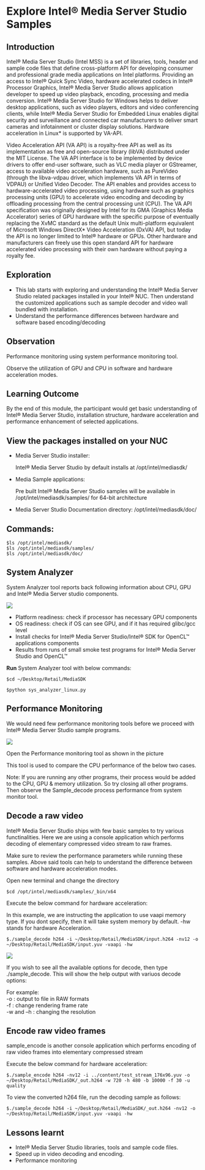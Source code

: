 # Explore Intel® Media Server Studio Samples



## Introduction

Intel® Media Server Studio (Intel MSS) is a set of libraries, tools, header and sample code files that define cross-platform API for developing consumer and professional grade media applications on Intel platforms. Providing an access to Intel® Quick Sync Video, hardware accelerated codecs in Intel® Processor Graphics, Intel® Media Server Studio allows application developer to speed up video playback, encoding, processing and media conversion. Intel® Media Server Studio for Windows helps to deliver desktop applications, such as video players, editors and video conferencing clients, while Intel® Media Server Studio for Embedded Linux enables digital security and surveillance and connected car manufacturers to deliver smart cameras and infotainment or cluster display solutions. Hardware acceleration in Linux* is supported by VA-API.

Video Acceleration API (VA API) is a royalty-free API as well as its implementation as free and open-source library (libVA) distributed under the MIT License. The VA API interface is to be implemented by device drivers to offer end-user software, such as VLC media player or GStreamer, access to available video acceleration hardware, such as PureVideo (through the libva-vdpau driver, which implements VA API in terms of VDPAU) or Unified Video Decoder. The API enables and provides access to hardware-accelerated video processing, using hardware such as graphics processing units (GPU) to accelerate video encoding and decoding by offloading processing from the central processing unit (CPU). The VA API specification was originally designed by Intel for its GMA (Graphics Media Accelerator) series of GPU hardware with the specific purpose of eventually replacing the XvMC standard as the default Unix multi-platform equivalent of Microsoft Windows DirectX* Video Acceleration (DxVA) API, but today the API is no longer limited to Intel® hardware or GPUs. Other hardware and manufacturers can freely use this open standard API for hardware accelerated video processing with their own hardware without paying a royalty fee.

## Exploration

*   This lab starts with exploring and understanding the Intel® Media Server Studio related packages installed in your Intel® NUC. Then understand the customized applications such as sample decoder and video wall bundled with installation.
*   Understand the performance differences between hardware and software based encoding/decoding

## Observation

Performance monitoring using system performance monitoring tool.

Observe the utilization of GPU and CPU in software and hardware acceleration modes.

## Learning Outcome

By the end of this module, the participant would get basic understanding of Intel® Media Server Studio, installation structure, hardware acceleration and performance enhancement of selected applications.

## View the packages installed on your NUC

*   Media Server Studio installer:

    Intel® Media Server Studio by default installs at /opt/intel/mediasdk/

*   Media Sample applications:

    Pre built Intel® Media Server Studio samples will be available in /opt/intel/mediasdk/samples/ for 64-bit architecture

*   Media Server Studio Documentation directory: /opt/intel/mediasdk/doc/

## Commands:
```
$ls /opt/intel/mediasdk/  
$ls /opt/intel/mediasdk/samples/  
$ls /opt/intel/mediasdk/doc/
```
## System Analyzer

System Analyzer tool reports back following information about CPU, GPU and Intel® Media Server studio components.

![](images/SystemAnalyzer.png)

*   Platform readiness: check if processor has necessary GPU components
*   OS readiness: check if OS can see GPU, and if it has required glibc/gcc level
*   Install checks for Intel® Media Server Studio/Intel® SDK for OpenCL™ applications components
*   Results from runs of small smoke test programs for Intel® Media Server Studio and OpenCL™

**Run** System Analyzer tool with below commands:
```
$cd ~/Desktop/Retail/MediaSDK

$python sys_analyzer_linux.py
```
## Performance Monitoring

We would need few performance monitoring tools before we proceed with Intel® Media Server Studio sample programs.

![](images/system_monitor.png)

Open the Performance monitoring tool as shown in the picture

This tool is used to compare the CPU performance of the below two cases.

Note: If you are running any other programs, their process would be added to the CPU, GPU & memory utilization. So try closing all other programs. Then observe the Sample\_decode process performance from system monitor tool.

## Decode a raw video

Intel® Media Server Studio ships with few basic samples to try various functinalities. Here we are using a console application which performs decoding of elementary compressed video stream to raw frames.

Make sure to review the performance parameters while running these samples. Above said tools can help to understand the difference between software and hardware acceleration modes.

Open new terminal and change the directory
```
$cd /opt/intel/mediasdk/samples/_bin/x64
```
<!--
Case 1: Execute the below command for software implementation:

In this example -sw stands for Software Acceleration, -r is for rendering the output.
```
$./sample\_decode h264 -i '/home/intel\[workshop id\]/Documents/workshop/msdk\_samples/samples/input.h264' -sw -r
```
![](images/MSDK_SW.png)

Case 2: Execute the below command for hardware acceleration:
-->
Execute the below command for hardware acceleration:

In this example, we are instructing the application to use vaapi memory type. If you dont specify, then it will take system memory by default. -hw stands for hardware Acceleration.
```
$./sample_decode h264 -i ~/Desktop/Retail/MediaSDK/input.h264 -nv12 -o ~/Desktop/Retail/MediaSDK/input.yuv -vaapi -hw
```
![](images/MSDK_HW.png)

If you wish to see all the available options for decode, then type ./sample\_decode. This will show the help output with variuos decode options:

For example:  
\-o : output to file in RAW formats  
\-f : change rendering frame rate  
\-w and –h : changing the resolution

## Encode raw video frames

sample\_encode is another console application which performs encoding of raw video frames into elementary compressed stream

<!--
Case 1: Execute the below command for software implementation:

We are passing an input raw video stream and converting it to h264 formatted elementary stream.

We specify width, height and framerate for this conversion. You can review all the available switches by typing ./sample\_encode at the terminal
```
$./sample\_decode h264 -i '/home/intel\[machine id\]/Documents/workshop/msdk\_samples/samples/input.h264' -nv12 -o '/home/intel\[machine id\]/Documents/workshop/msdk\_samples/samples/input.yuv' -vaapi -hw

$./sample\_encode h264 -nv12 -i '/home/intel\[machine id\]/Documents/workshop/msdk\_samples/samples/input.yuv' -o '/home/intel\[machine id\]/Documents/workshop/msdk\_samples/samples/sw\_out.h264' -w 1920 -h 1080 -f 60 -sw
```
Observe the CPU utilization from System Monitor as described before

Case 2: Execute the below command for hardware acceleration:
-->
Execute the below command for hardware acceleration:

```
$./sample_encode h264 -nv12 -i ../content/test_stream_176x96.yuv -o ~/Desktop/Retail/MediaSDK/_out.h264 -w 720 -h 480 -b 10000 -f 30 -u quality
```
To view the converted h264 file, run the decoding sample as follows:
```
$./sample_decode h264 -i ~/Desktop/Retail/MediaSDK/_out.h264 -nv12 -o ~/Desktop/Retail/MediaSDK/input.yuv -vaapi -hw
```
## Lessons learnt

*   Intel® Media Server Studio libraries, tools and sample code files.
*   Speed up in video decoding and encoding.
*   Performance monitoring
